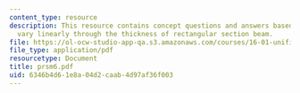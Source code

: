 ```yaml
---
content_type: resource
description: This resource contains concept questions and answers based on the stresses
  vary linearly through the thickness of rectangular section beam.
file: https://ol-ocw-studio-app-qa.s3.amazonaws.com/courses/16-01-unified-engineering-i-ii-iii-iv-fall-2005-spring-2006/6346b4d61e8a04d2caab4d97af36f003_prsm6.pdf
file_type: application/pdf
resourcetype: Document
title: prsm6.pdf
uid: 6346b4d6-1e8a-04d2-caab-4d97af36f003
---
```

